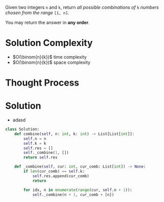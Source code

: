 Given two integers `n` and `k`, return _all possible combinations of_ `k` _numbers chosen from the range_ `[1, n]`.

You may return the answer in **any order**.
# Solution Complexity
- $O(\binom{n}{k})$ time complexity
- $O(\binom{n}{k})$ space complexity
# Thought Process
# Solution
- adasd
```Python
class Solution:
	def combine(self, n: int, k: int) -> List[List[int]]:
		self.n = n
		self.k = k
		self.res = []
		self._combine(1, [])
		return self.res

	def _combine(self, cur: int, cur_comb: List[int]) -> None:
		if len(cur_comb) == self.k:
			self.res.append(cur_comb)
			return

		for idx, n in enumerate(range(cur, self.n + 1)):
			self._combine(n + 1, cur_comb + [n])
```